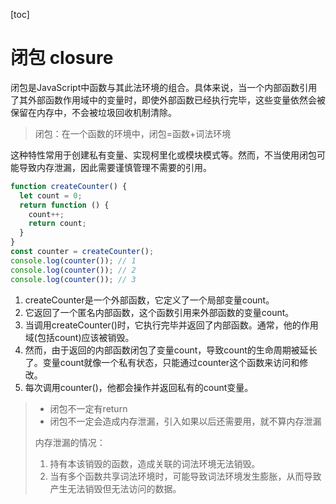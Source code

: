 [toc]

# 闭包 closure

闭包是JavaScript中函数与其此法环境的组合。具体来说，当一个内部函数引用了其外部函数作用域中的变量时，即使外部函数已经执行完毕，这些变量依然会被保留在内存中，不会被垃圾回收机制清除。

> 闭包：在一个函数的环境中，闭包=函数+词法环境

这种特性常用于创建私有变量、实现柯里化或模块模式等。然而，不当使用闭包可能导致内存泄漏，因此需要谨慎管理不需要的引用。

~~~ js
function createCounter() {
  let count = 0;
  return function () {
    count++;
    return count;
  }
}
const counter = createCounter();
console.log(counter()); // 1
console.log(counter()); // 2
console.log(counter()); // 3
~~~

1. createCounter是一个外部函数，它定义了一个局部变量count。
2. 它返回了一个匿名内部函数，这个函数引用来外部函数的变量count。
3. 当调用createCounter()时，它执行完毕并返回了内部函数。通常，他的作用域(包括count)应该被销毁。
4. 然而，由于返回的内部函数闭包了变量count，导致count的生命周期被延长了。变量count就像一个私有状态，只能通过counter这个函数来访问和修改。
5. 每次调用counter()，他都会操作并返回私有的count变量。

> * 闭包不一定有return
> * 闭包不一定会造成内存泄漏，引入如果以后还需要用，就不算内存泄漏
>
> 内存泄漏的情况：
>
> 1. 持有本该销毁的函数，造成关联的词法环境无法销毁。
> 2. 当有多个函数共享词法环境时，可能导致词法环境发生膨胀，从而导致产生无法销毁但无法访问的数据。

